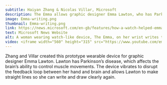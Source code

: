 ```yaml
---
subtitle: Haiyan Zhang & Nicolas Villar, Microsoft
description: The Emma allows graphic designer Emma Lawton, who has Parkinson’s disease, to write and draw clearly.
image: Emma-writing.png
thumbnail: Emma-writing.png
link: https://news.microsoft.com/en-gb/features/how-a-watch-helped-emma-write-again/#sm.000pikcywjjrfmg103i2hsvtn0lwb#GmAqVUZK15QdeUC0.97
text: Microsoft News Website
alt: A woman wearing watch-like device, The Emma, on her wrist writes the name Emma on a sheet of lined paper.
video: <iframe width="560" height="315" src="https://www.youtube.com/embed/k9Rm-U9havE" frameborder="0" allowfullscreen></iframe>
---
```

Zhang and Villar created this prototype wearable device for graphic designer Emma Lawton. Lawton has Parkinson’s disease, which affects the brain’s ability to control muscle movements. The device vibrates to disrupt the feedback loop between her hand and brain and allows Lawton to make straight lines so she can write and draw clearly again.
